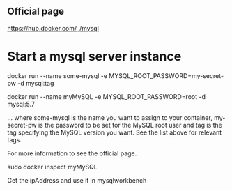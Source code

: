 
## Official page
https://hub.docker.com/_/mysql

# Start a mysql server instance
docker run --name some-mysql -e MYSQL_ROOT_PASSWORD=my-secret-pw -d mysql:tag

docker run --name myMySQL -e MYSQL_ROOT_PASSWORD=root -d mysql:5.7

... where some-mysql is the name you want to assign to your container, my-secret-pw is the password to be set for the MySQL root user and tag is the tag specifying the MySQL version you want. See the list above for relevant tags.

For more information to see the official page.

sudo docker inspect myMySQL

Get the ipAddress and use it in mysqlworkbench
